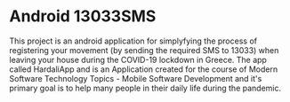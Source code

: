 # Android 13033SMS
This project is an android application for simplyfying the process of registering your movement (by sending the required SMS to 13033) when leaving your house during the COVID-19 lockdown in Greece. 
The app called HardaliApp and is an Application created for the course of Modern Software Technology Topics - Mobile Software Development and it's primary goal is to help many people in their daily life during the pandemic.
